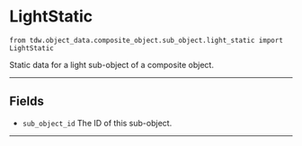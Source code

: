# LightStatic

`from tdw.object_data.composite_object.sub_object.light_static import LightStatic`

Static data for a light sub-object of a composite object.

***

## Fields

- `sub_object_id` The ID of this sub-object.

***

